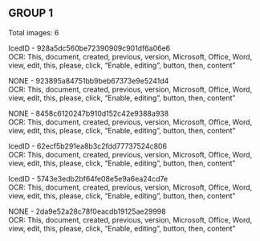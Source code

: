 ## GROUP 1
Total images: 6  

IcedID - 928a5dc560be72390909c901df6a06e6  
OCR: This, document, created, previous, version, Microsoft, Office, Word, view, edit, this, please, click, “Enable, editing”, button, then, content”  

NONE - 923895a84751bb9beb67373e9e5241d4  
OCR: This, document, created, previous, version, Microsoft, Office, Word, view, edit, this, please, click, “Enable, editing”, button, then, content”  

NONE - 8458c6120247b910d152c42e9388a938  
OCR: This, document, created, previous, version, Microsoft, Office, Word, view, edit, this, please, click, “Enable, editing”, button, then, content”  

IcedID - 62ecf5b291ea8b3c2fdd77737524c806  
OCR: This, document, created, previous, version, Microsoft, Office, Word, view, edit, this, please, click, “Enable, editing”, button, then, content”  

IcedID - 5743e3edb2bf64fe08e5e9a6ea24cd7e  
OCR: This, document, created, previous, version, Microsoft, Office, Word, view, edit, this, please, click, “Enable, editing”, button, then, content”  

NONE - 2da9e52a28c78f0eacdb19125ae29998  
OCR: This, document, created, previous, version, Microsoft, Office, Word, view, edit, this, please, click, “Enable, editing”, button, then, content”  

